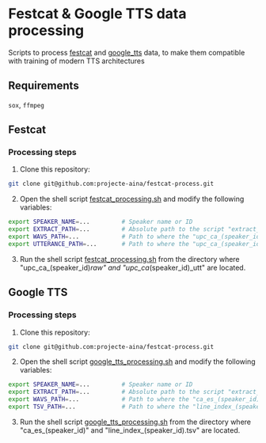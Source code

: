# Festcat & Google TTS data processing
Scripts to process [festcat](http://festcat.talp.cat/devel.php) and [google_tts](http://openslr.org/69/) data, to make them compatible with training of modern TTS architectures

## Requirements
`sox`, `ffmpeg`

## Festcat
### Processing steps

1) Clone this repository:
```bash
git clone git@github.com:projecte-aina/festcat-process.git
```

2) Open the shell script [festcat_processing.sh](https://github.com/projecte-aina/festcat-process/blob/main/festcat_processing.sh) and modify the following variables:

```bash
export SPEAKER_NAME=...         # Speaker name or ID
export EXTRACT_PATH=...         # Absolute path to the script "extract_festcat.py"
export WAVS_PATH=...            # Path to where the "upc_ca_(speaker_id)_raw" folder is located. (It must end with /)
export UTTERANCE_PATH=...       # Path to where the "upc_ca_(speaker_id)_utt" folder is located. (It must end with /)
```

3) Run the shell script [festcat_processing.sh](https://github.com/projecte-aina/festcat-process/blob/main/festcat_processing.sh) from the directory where "upc_ca_(speaker_id)_raw" and "upc_ca_(speaker_id)_utt" are located.

## Google TTS
### Processing steps

1) Clone this repository:
```bash
git clone git@github.com:projecte-aina/festcat-process.git
```

2) Open the shell script [google_tts_processing.sh](https://github.com/projecte-aina/festcat-process/blob/main/google_tts_processing.sh) and modify the following variables:

```bash
export SPEAKER_NAME=...         # Speaker name or ID
export EXTRACT_PATH=...         # Absolute path to the script "extract_google_tts.py"
export WAVS_PATH=...            # Path to where the "ca_es_(speaker_id)" folder is located. (It must end with /)
export TSV_PATH=...             # Path to where the "line_index_(speaker_id).tsv" file is located. (It must end with)
```

3) Run the shell script [google_tts_processing.sh](https://github.com/projecte-aina/festcat-process/blob/main/google_tts_processing.sh) from the directory where "ca_es_(speaker_id)" and "line_index_(speaker_id).tsv" are located.